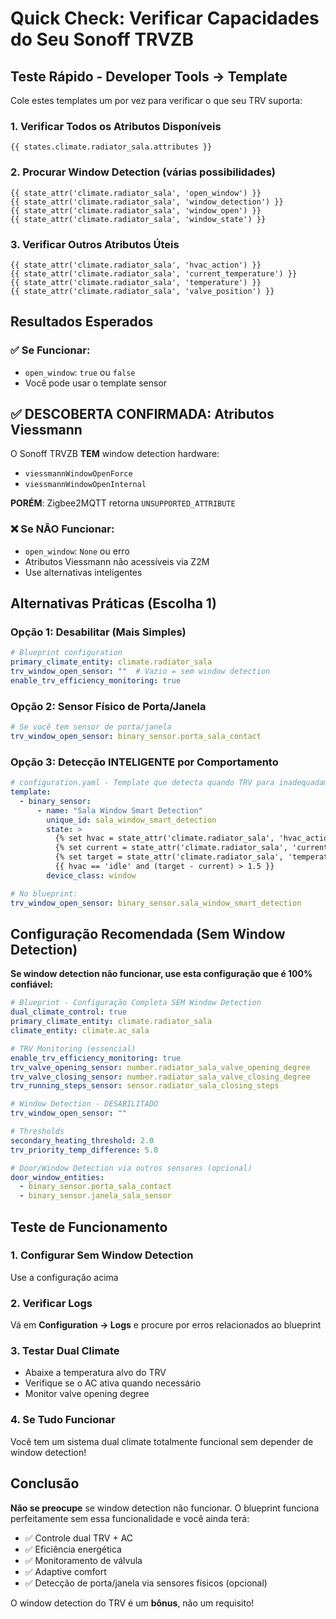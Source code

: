 # Quick Check: Verificar Capacidades do Seu Sonoff TRVZB

## Teste Rápido - Developer Tools → Template

Cole estes templates um por vez para verificar o que seu TRV suporta:

### 1. Verificar Todos os Atributos Disponíveis
```jinja2
{{ states.climate.radiator_sala.attributes }}
```

### 2. Procurar Window Detection (várias possibilidades)
```jinja2
{{ state_attr('climate.radiator_sala', 'open_window') }}
{{ state_attr('climate.radiator_sala', 'window_detection') }}
{{ state_attr('climate.radiator_sala', 'window_open') }}
{{ state_attr('climate.radiator_sala', 'window_state') }}
```

### 3. Verificar Outros Atributos Úteis
```jinja2
{{ state_attr('climate.radiator_sala', 'hvac_action') }}
{{ state_attr('climate.radiator_sala', 'current_temperature') }}
{{ state_attr('climate.radiator_sala', 'temperature') }}
{{ state_attr('climate.radiator_sala', 'valve_position') }}
```

## Resultados Esperados

### ✅ Se Funcionar:
- `open_window`: `true` ou `false`
- Você pode usar o template sensor

## ✅ DESCOBERTA CONFIRMADA: Atributos Viessmann

O Sonoff TRVZB **TEM** window detection hardware:
- `viessmannWindowOpenForce` 
- `viessmannWindowOpenInternal`

**PORÉM**: Zigbee2MQTT retorna `UNSUPPORTED_ATTRIBUTE`

### ❌ Se NÃO Funcionar:
- `open_window`: `None` ou erro
- Atributos Viessmann não acessíveis via Z2M
- Use alternativas inteligentes

## Alternativas Práticas (Escolha 1)

### Opção 1: Desabilitar (Mais Simples)
```yaml
# Blueprint configuration
primary_climate_entity: climate.radiator_sala
trv_window_open_sensor: ""  # Vazio = sem window detection
enable_trv_efficiency_monitoring: true
```

### Opção 2: Sensor Físico de Porta/Janela
```yaml
# Se você tem sensor de porta/janela
trv_window_open_sensor: binary_sensor.porta_sala_contact
```

### Opção 3: Detecção INTELIGENTE por Comportamento
```yaml
# configuration.yaml - Template que detecta quando TRV para inadequadamente
template:
  - binary_sensor:
      - name: "Sala Window Smart Detection"
        unique_id: sala_window_smart_detection
        state: >
          {% set hvac = state_attr('climate.radiator_sala', 'hvac_action') %}
          {% set current = state_attr('climate.radiator_sala', 'current_temperature') | float(20) %}
          {% set target = state_attr('climate.radiator_sala', 'temperature') | float(21) %}
          {{ hvac == 'idle' and (target - current) > 1.5 }}
        device_class: window

# No blueprint:
trv_window_open_sensor: binary_sensor.sala_window_smart_detection
```

## Configuração Recomendada (Sem Window Detection)

**Se window detection não funcionar, use esta configuração que é 100% confiável:**

```yaml
# Blueprint - Configuração Completa SEM Window Detection
dual_climate_control: true
primary_climate_entity: climate.radiator_sala
climate_entity: climate.ac_sala

# TRV Monitoring (essencial)
enable_trv_efficiency_monitoring: true
trv_valve_opening_sensor: number.radiator_sala_valve_opening_degree
trv_valve_closing_sensor: number.radiator_sala_valve_closing_degree
trv_running_steps_sensor: sensor.radiator_sala_closing_steps

# Window Detection - DESABILITADO
trv_window_open_sensor: ""

# Thresholds
secondary_heating_threshold: 2.0
trv_priority_temp_difference: 5.0

# Door/Window Detection via outros sensores (opcional)
door_window_entities:
  - binary_sensor.porta_sala_contact
  - binary_sensor.janela_sala_sensor
```

## Teste de Funcionamento

### 1. Configurar Sem Window Detection
Use a configuração acima

### 2. Verificar Logs
Vá em **Configuration → Logs** e procure por erros relacionados ao blueprint

### 3. Testar Dual Climate
- Abaixe a temperatura alvo do TRV
- Verifique se o AC ativa quando necessário
- Monitor valve opening degree

### 4. Se Tudo Funcionar
Você tem um sistema dual climate totalmente funcional sem depender de window detection!

## Conclusão

**Não se preocupe** se window detection não funcionar. O blueprint funciona perfeitamente sem essa funcionalidade e você ainda terá:

- ✅ Controle dual TRV + AC
- ✅ Eficiência energética
- ✅ Monitoramento de válvula
- ✅ Adaptive comfort
- ✅ Detecção de porta/janela via sensores físicos (opcional)

O window detection do TRV é um **bônus**, não um requisito!
